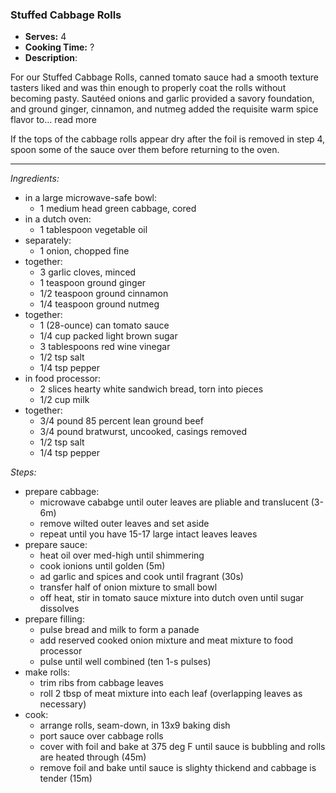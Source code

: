 ### Stuffed Cabbage Rolls

* **Serves:** 4
* **Cooking Time:** ?
* **Description**:

For our Stuffed Cabbage Rolls, canned tomato sauce had a smooth texture tasters liked and was thin enough to properly coat the rolls without becoming pasty. Sautéed onions and garlic provided a savory foundation, and ground ginger, cinnamon, and nutmeg added the requisite warm spice flavor to… read more

If the tops of the cabbage rolls appear dry after the foil is removed in step 4, spoon some of the sauce over them before returning to the oven.

-----

*Ingredients:*
* in a large microwave-safe bowl:
  * 1 medium head green cabbage, cored
* in a dutch oven:
  * 1 tablespoon vegetable oil
* separately:
  * 1 onion, chopped fine
* together:
  * 3 garlic cloves, minced
  * 1 teaspoon ground ginger
  * 1/2 teaspoon ground cinnamon
  * 1/4 teaspoon ground nutmeg
* together:
  * 1 (28-ounce) can tomato sauce
  * 1/4 cup packed light brown sugar
  * 3 tablespoons red wine vinegar
  * 1/2 tsp salt
  * 1/4 tsp pepper
* in food processor:
  * 2 slices hearty white sandwich bread, torn into pieces
  * 1/2 cup milk
* together:    
  * 3/4 pound 85 percent lean ground beef
  * 3/4 pound bratwurst, uncooked, casings removed
  * 1/2 tsp salt
  * 1/4 tsp pepper

*Steps:*
* prepare cabbage:
  * microwave cababge until outer leaves are pliable and translucent (3-6m)
  * remove wilted outer leaves and set aside
  * repeat until you have 15-17 large intact leaves leaves
* prepare sauce:
  * heat oil over med-high until shimmering
  * cook ionions until golden (5m)
  * ad garlic and spices and cook until fragrant (30s)
  * transfer half of onion mixture to small bowl
  * off heat, stir in tomato sauce mixture into dutch oven until sugar dissolves
* prepare filling:
  * pulse bread and milk to form a panade
  * add reserved cooked onion mixture and meat mixture to food processor
  * pulse until well combined (ten 1-s pulses)
* make rolls:
  * trim ribs from cabbage leaves
  * roll 2 tbsp of meat mixture into each leaf (overlapping leaves as necessary)
* cook:
  * arrange rolls, seam-down, in 13x9 baking dish
  * port sauce over cabbage rolls
  * cover with foil and bake at 375 deg F until sauce is bubbling and rolls are heated through (45m)
  * remove foil and bake until sauce is slighty thickend and cabbage is tender (15m)


 
